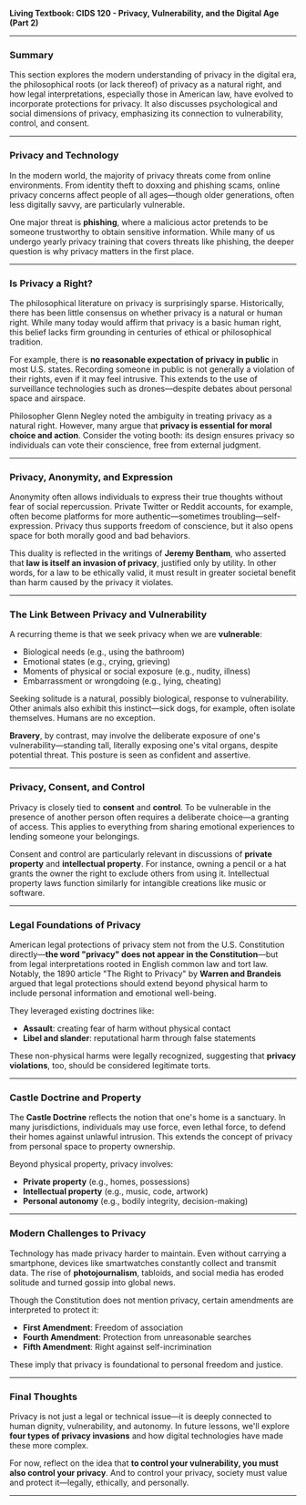 **Living Textbook: CIDS 120 - Privacy, Vulnerability, and the Digital Age (Part 2)**

---

### Summary
This section explores the modern understanding of privacy in the digital era, the philosophical roots (or lack thereof) of privacy as a natural right, and how legal interpretations, especially those in American law, have evolved to incorporate protections for privacy. It also discusses psychological and social dimensions of privacy, emphasizing its connection to vulnerability, control, and consent.

---

### Privacy and Technology

In the modern world, the majority of privacy threats come from online environments. From identity theft to doxxing and phishing scams, online privacy concerns affect people of all ages—though older generations, often less digitally savvy, are particularly vulnerable.

One major threat is **phishing**, where a malicious actor pretends to be someone trustworthy to obtain sensitive information. While many of us undergo yearly privacy training that covers threats like phishing, the deeper question is why privacy matters in the first place.

---

### Is Privacy a Right?

The philosophical literature on privacy is surprisingly sparse. Historically, there has been little consensus on whether privacy is a natural or human right. While many today would affirm that privacy is a basic human right, this belief lacks firm grounding in centuries of ethical or philosophical tradition.

For example, there is **no reasonable expectation of privacy in public** in most U.S. states. Recording someone in public is not generally a violation of their rights, even if it may feel intrusive. This extends to the use of surveillance technologies such as drones—despite debates about personal space and airspace.

Philosopher Glenn Negley noted the ambiguity in treating privacy as a natural right. However, many argue that **privacy is essential for moral choice and action**. Consider the voting booth: its design ensures privacy so individuals can vote their conscience, free from external judgment.

---

### Privacy, Anonymity, and Expression

Anonymity often allows individuals to express their true thoughts without fear of social repercussion. Private Twitter or Reddit accounts, for example, often become platforms for more authentic—sometimes troubling—self-expression. Privacy thus supports freedom of conscience, but it also opens space for both morally good and bad behaviors.

This duality is reflected in the writings of **Jeremy Bentham**, who asserted that **law is itself an invasion of privacy**, justified only by utility. In other words, for a law to be ethically valid, it must result in greater societal benefit than harm caused by the privacy it violates.

---

### The Link Between Privacy and Vulnerability

A recurring theme is that we seek privacy when we are **vulnerable**:
- Biological needs (e.g., using the bathroom)
- Emotional states (e.g., crying, grieving)
- Moments of physical or social exposure (e.g., nudity, illness)
- Embarrassment or wrongdoing (e.g., lying, cheating)

Seeking solitude is a natural, possibly biological, response to vulnerability. Other animals also exhibit this instinct—sick dogs, for example, often isolate themselves. Humans are no exception.

**Bravery**, by contrast, may involve the deliberate exposure of one's vulnerability—standing tall, literally exposing one's vital organs, despite potential threat. This posture is seen as confident and assertive.

---

### Privacy, Consent, and Control

Privacy is closely tied to **consent** and **control**. To be vulnerable in the presence of another person often requires a deliberate choice—a granting of access. This applies to everything from sharing emotional experiences to lending someone your belongings.

Consent and control are particularly relevant in discussions of **private property** and **intellectual property**. For instance, owning a pencil or a hat grants the owner the right to exclude others from using it. Intellectual property laws function similarly for intangible creations like music or software.

---

### Legal Foundations of Privacy

American legal protections of privacy stem not from the U.S. Constitution directly—**the word "privacy" does not appear in the Constitution**—but from legal interpretations rooted in English common law and tort law. Notably, the 1890 article "The Right to Privacy" by **Warren and Brandeis** argued that legal protections should extend beyond physical harm to include personal information and emotional well-being.

They leveraged existing doctrines like:
- **Assault**: creating fear of harm without physical contact
- **Libel and slander**: reputational harm through false statements

These non-physical harms were legally recognized, suggesting that **privacy violations**, too, should be considered legitimate torts.

---

### Castle Doctrine and Property

The **Castle Doctrine** reflects the notion that one's home is a sanctuary. In many jurisdictions, individuals may use force, even lethal force, to defend their homes against unlawful intrusion. This extends the concept of privacy from personal space to property ownership.

Beyond physical property, privacy involves:
- **Private property** (e.g., homes, possessions)
- **Intellectual property** (e.g., music, code, artwork)
- **Personal autonomy** (e.g., bodily integrity, decision-making)

---

### Modern Challenges to Privacy

Technology has made privacy harder to maintain. Even without carrying a smartphone, devices like smartwatches constantly collect and transmit data. The rise of **photojournalism**, tabloids, and social media has eroded solitude and turned gossip into global news.

Though the Constitution does not mention privacy, certain amendments are interpreted to protect it:
- **First Amendment**: Freedom of association
- **Fourth Amendment**: Protection from unreasonable searches
- **Fifth Amendment**: Right against self-incrimination

These imply that privacy is foundational to personal freedom and justice.

---

### Final Thoughts

Privacy is not just a legal or technical issue—it is deeply connected to human dignity, vulnerability, and autonomy. In future lessons, we'll explore **four types of privacy invasions** and how digital technologies have made these more complex.

For now, reflect on the idea that **to control your vulnerability, you must also control your privacy**. And to control your privacy, society must value and protect it—legally, ethically, and personally.

---

